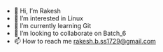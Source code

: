 - 👋 Hi, I’m Rakesh
- 👀 I’m interested in Linux 
- 🌱 I’m currently learning Git
- 💞️ I’m looking to collaborate on Batch_6
- 📫 How to reach me rakesh.b.ss1729@gmail.com

<!---
rakeshrb1729/rakeshrb1729 is a ✨ special ✨ repository because its `README.md` (this file) appears on your GitHub profile.
You can click the Preview link to take a look at your changes.
--->

